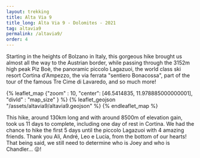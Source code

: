 ```yaml
---
layout: trekking
title: Alta Via 9
title_long: Alta Via 9 - Dolomites - 2021
tag: altavia9
permalink: /altavia9/
order: 4
---
```


Starting in the heights of Bolzano in Italy, this gorgeous hike brought us almost all the way to the Austrian border, while passing through the 3152m high peak Piz Boè, the panoramic piccolo Lagazuoi, the world class ski resort Cortina d'Ampezzo, the via ferrata "sentiero Bonacossa", part of the tour of the famous Tre Cime di Lavaredo, and so much more!

{% leaflet_map {"zoom" : 10,
"center": [46.5414835, 11.978885000000001],
"divId" : "map_size" } %}
{% leaflet_geojson "/assets/altavia9/altavia9.geojson" %}
{% endleaflet_map %}

This hike, around 130km long and with around 8500m of elevation gain, took us 11 days to complete, including one day of rest in Cortina. We had the chance to hike the first 5 days until the piccolo Lagazuoi with 4 amazing friends. Thank you Ali, André, Leo e Lucia, from the bottom of our hearts! That being said, we still need to determine who is Joey and who is Chandler... 😜!

<br />

